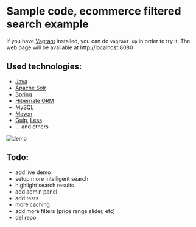 # Sample code, ecommerce filtered search example

If you have [Vagrant](https://www.vagrantup.com/) installed, you can do `vagrant up`
in order to try it. The web page will be available at http://localhost:8080

## Used technologies:
* [Java](https://www.oracle.com/java/index.html)
* [Apache Solr](http://lucene.apache.org/solr/)
* [Spring](https://spring.io/)
* [Hibernate ORM](http://hibernate.org/)
* [MySQL](https://www.mysql.com/)
* [Maven](https://maven.apache.org/)
* [Gulp](http://gulpjs.com/), [Less](http://lesscss.org/)
* ... and others

![demo](https://raw.githubusercontent.com/andrew-kamenchuk/spring-demo/master/data/screen.png "Demo Page")

## Todo:
* add live demo
* setup more intelligent search
* highlight search results
* add admin panel
* add tests
* more caching
* add more filters (price range slider, etc)
* del repo
